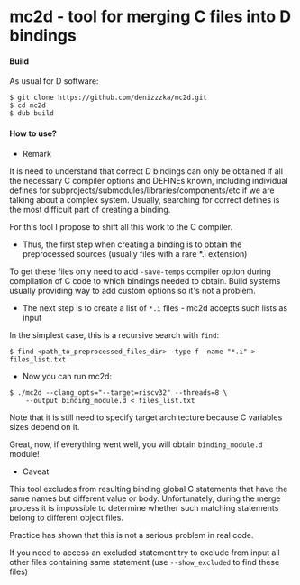 mc2d - tool for merging C files into D bindings
=====

#### Build
As usual for D software:

```
$ git clone https://github.com/denizzzka/mc2d.git
$ cd mc2d
$ dub build
```


#### How to use?

* Remark

It is need to understand that correct D bindings can only be obtained
if all the necessary C compiler options and DEFINEs known, including individual
defines for subprojects/submodules/libraries/components/etc if we are talking about a complex system.
Usually, searching for correct defines is the most difficult part of creating a binding.

For this tool I propose to shift all this work to the C compiler.

* Thus, the first step when creating a binding is to obtain the preprocessed sources (usually files with a rare *.i extension)

To get these files only need to add `-save-temps` compiler option during compilation of C code to which bindings needed to obtain.
Build systems usually providing way to add custom options so it's not a problem.

* The next step is to create a list of `*.i` files - mc2d accepts such lists as input

In the simplest case, this is a recursive search with `find`:

```
$ find <path_to_preprocessed_files_dir> -type f -name "*.i" > files_list.txt
```

* Now you can run mc2d:

```
$ ./mc2d --clang_opts="--target=riscv32" --threads=8 \
    --output binding_module.d < files_list.txt
```

Note that it is still need to specify target architecture because C variables sizes depend on it.

Great, now, if everything went well, you will obtain `binding_module.d` module!

* Caveat

This tool excludes from resulting binding global C statements that have the same names but different value or body.
Unfortunately, during the merge process it is impossible to determine whether such matching statements belong to different object files.

Practice has shown that this is not a serious problem in real code.

If you need to access an excluded statement try to exclude from input all other files containing same statement (use `--show_excluded` to find these files)
